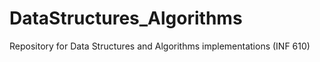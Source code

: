 # DataStructures_Algorithms
Repository for Data Structures and Algorithms implementations (INF 610)
